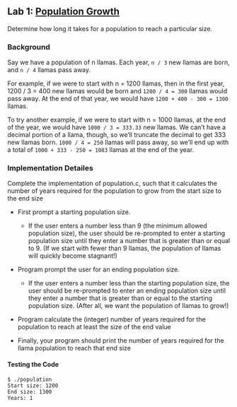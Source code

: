 ## Lab 1: [Population Growth](https://cs50.harvard.edu/x/2021/labs/1/population/)

Determine how long it takes for a population to reach a particular size.

### Background

Say we have a population of n llamas. Each year, `n / 3` new llamas are born, and `n / 4` llamas pass away.

For example, if we were to start with n = 1200 llamas, then in the first year, 1200 / 3 = 400 new llamas would be born and `1200 / 4 = 300` llamas would pass away. At the end of that year, we would have `1200 + 400 - 300 = 1300` llamas.

To try another example, if we were to start with n = 1000 llamas, at the end of the year, we would have `1000 / 3 = 333.33` new llamas. We can’t have a decimal portion of a llama, though, so we’ll truncate the decimal to get 333 new llamas born. `1000 / 4 = 250` llamas will pass away, so we’ll end up with a total of `1000 + 333 - 250 = 1083` llamas at the end of the year.

### Implementation Detailes

Complete the implementation of population.c, such that it calculates the number of years required for the population to grow from the start size to the end size

- First prompt a starting population size.
  - If the user enters a number less than 9 (the minimum allowed population size), the user should be re-prompted to enter a starting population size until they enter a number that is greater than or equal to 9. (If we start with fewer than 9 llamas, the population of llamas will quickly become stagnant!)
- Program prompt the user for an ending population size.
  - If the user enters a number less than the starting population size, the user should be re-prompted to enter an ending population size until they enter a number that is greater than or equal to the starting population size. (After all, we want the population of llamas to grow!)
- Program calculate the (integer) number of years required for the population to reach at least the size of the end value

- Finally, your program should print the number of years required for the llama population to reach that end size


#### Testing the Code

```
$ ./population
Start size: 1200
End size: 1300
Years: 1
``` 